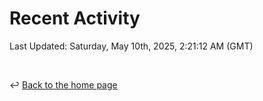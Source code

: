 # Recent Activity

<!--RECENT_ACTIVITY:start-->
<!--RECENT_ACTIVITY:end-->

<!--RECENT_ACTIVITY:last_update-->
Last Updated: Saturday, May 10th, 2025, 2:21:12 AM (GMT)
<!--RECENT_ACTIVITY:last_update_end-->

<br>

↩️ [Back to the home page](/README.md)
